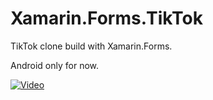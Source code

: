 # Xamarin.Forms.TikTok

TikTok clone build with Xamarin.Forms. 

Android  only for now.

[![Video](https://i.ytimg.com/vi/74NCRSDAq7A/maxresdefault.jpg)](https://youtu.be/74NCRSDAq7A "Xamarin.Forms.TikTok")
